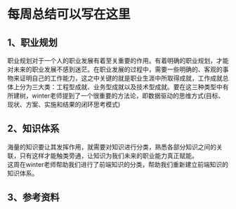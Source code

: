 # 每周总结可以写在这里
## 1、职业规划
职业规划对于一个人的职业发展有着至关重要的作用。有着明确的职业规划，才能对未来的职业发展不感到迷茫。在职业发展的过程中，需要一些明确的、客观的事物来证明自己的工作能力，这之中关键的就是职业生涯中所取得成就，工作成就总体上分为三大类：工程型成就、业务型成就以及技术型成就。要在这三种类型中有所建树，winter老师提到了一个很重要的方法论，即数据驱动的思维方式(目标、现状、方案、实施和结果的闭环思考模式)
## 2、知识体系
海量的知识要让其发挥作用，就需要对知识进行分类，熟悉各部分知识之间的关联，只有这样才能触类旁通，让知识为我们未来的职业能力真正赋能。  
这周在winter老师帮助我们进行了前端知识的分类，帮助我们重新建立前端知识的知识体系。
## 3、参考资料

